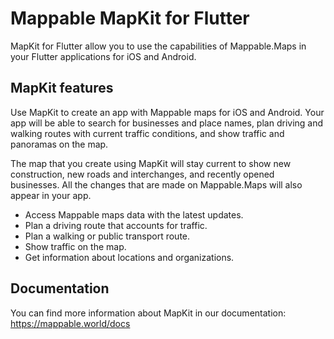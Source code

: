 # Mappable MapKit for Flutter

MapKit for Flutter allow you to use the capabilities of Mappable.Maps in your Flutter applications for iOS and Android.

## MapKit features

Use MapKit to create an app with Mappable maps for iOS and Android. Your app will be able to search for businesses and place names, plan driving and walking routes with current traffic conditions, and show traffic and panoramas on the map.

The map that you create using MapKit will stay current to show new construction, new roads and interchanges, and recently opened businesses. All the changes that are made on Mappable.Maps will also appear in your app.

- Access Mappable maps data with the latest updates.
- Plan a driving route that accounts for traffic.
- Plan a walking or public transport route.
- Show traffic on the map.
- Get information about locations and organizations.

## Documentation

You can find more information about MapKit in our documentation: https://mappable.world/docs

